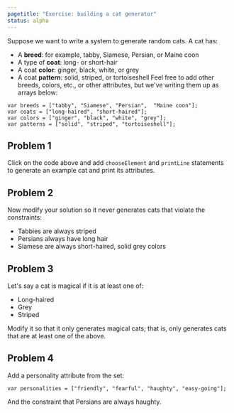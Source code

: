 ```yaml
---
pagetitle: "Exercise: building a cat generator"
status: alpha
---
```

Suppose we want to write a system to generate random cats.  A cat has:
* A **breed**: for example, tabby, Siamese, Persian, or Maine coon
* A type of **coat**: long- or short-hair
* A coat **color**: ginger, black, white, or grey
* A coat **pattern**: solid, striped, or tortoiseshell
Feel free to add other breeds, colors, etc., or other attributes, but we've writing them up as arrays below:
```Step
var breeds = ["tabby", "Siamese", "Persian",  "Maine coon"];
var coats = ["long-haired", "short-haired"];
var colors = ["ginger", "black", "white", "grey"];
var patterns = ["solid", "striped", "tortoiseshell"];
```
## Problem 1

Click on the code above and add `chooseElement` and `printLine` statements to generate an example cat and print its attributes.

## Problem 2

Now modify your solution so it never generates cats that violate the constraints:
* Tabbies are always striped
* Persians always have long hair
* Siamese are always short-haired, solid grey colors

## Problem 3

Let's say a cat is magical if it is at least one of:

* Long-haired
* Grey 
* Striped

Modify it so that it only generates magical cats; that is, only generates cats that are at least one of the above.

## Problem 4

Add a personality attribute from the set:
```step
var personalities = ["friendly", "fearful", "haughty", "easy-going"];
```
And the constraint that Persians are always haughty.